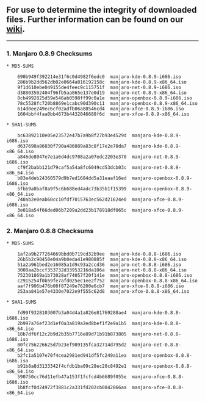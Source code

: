 ## For use to determine the integrity of downloaded files. Further information can be found on our [wiki](http://wiki.manjaro.org/index.php?title=Check_a_Downloaded_ISO_Image_For_Errors "Manjaro Wiki"). ##

------


### **1. Manjaro 0.8.9 Checksums**

	* MD5-SUMS

		690b949f392214e31f6c0d4982f6edc0  manjaro-kde-0.8.9-i686.iso
		286b9b2dd562db02e0664a016192158c  manjaro-kde-0.8.9-x86_64.iso		
		9f1d610ebe049155de4feec9c115751f  manjaro-net-0.8.9-i686.iso
		d38803502404f96fb5aa865e137e0d19  manjaro-net-0.8.9-x86_64.iso
		8cb4992825d59e546ab0598ff99c0a1e  manjaro-openbox-0.8.9-i686.iso
		78c5528fc720b8869e1cabc90d390c11  manjaro-openbox-0.8.9-x86_64.iso
		614d0ee249ec6cf02adfb06a88546cd4  manjaro-xfce-0.8.9-i686.iso
		1604bbf4faa0bb4673b4432046688f6d  manjaro-xfce-0.8.9-x86_64.iso

	* SHA1-SUMS
		
		bc63892110e05e23572e47b7a9b8f27b93e4529d  manjaro-kde-0.8.9-i686.iso
		d637690a86030f790a486089a83c8f17e2e70da7  manjaro-kde-0.8.9-x86_64.iso
		a846de8047e7e1a6d4dc9708a2a07edc2203e370  manjaro-net-0.8.9-i686.iso
		cf9f2babb121d79caf5a54a8fc6049cd53dcb03c  manjaro-net-0.8.9-x86_64.iso
		b83e4deb24360579d9b7ed1684dd5a31eaaf16ed  manjaro-openbox-0.8.9-i686.iso
		5fbb9a8baf8a9f5c6b688ed4adc73b35b1f15399  manjaro-openbox-0.8.9-x86_64.iso
		740ab2e0eab60cc10fdf7015763ec562d21624e0  manjaro-xfce-0.8.9-i686.iso
		3e018a54f66ded06b7209a2dd23b178918df065c  manjaro-xfce-0.8.9-x86_64.iso


### **2. Manjaro 0.8.8 Checksums**

	* MD5-SUMS

		1af2a9b277264669bbd0b719cd32b9ee  manjaro-kde-0.8.8-i686.iso
		26b5b2c90450e04a9b0eda41e980885f  manjaro-kde-0.8.8-x86_64.iso
		51a2a961bed2e16085a1d9c93a2ccd36  manjaro-net-0.8.8-i686.iso
		3008aa2bccf353732d33953216da106a  manjaro-net-0.8.8-x86_64.iso
		752301869a1b73028af74057f20f141e  manjaro-openbox-0.8.8-i686.iso
		c2915254f0b59fe7afd025ec1ee2f752  manjaro-openbox-0.8.8-x86_64.iso
		aaf7f906b476b08f87249e76200e6cb7  manjaro-xfce-0.8.8-i686.iso
		253aa841e57e4330e7022e9f555c62d8  manjaro-xfce-0.8.8-x86_64.iso

	* SHA1-SUMS
		
		fd99f9328103007b3a04d4a1a826e81769288ae4  manjaro-kde-0.8.8-i686.iso
		2b997a76ef23d1ef0a3a819a2ed8bef1f2e9a1b5  manjaro-kde-0.8.8-x86_64.iso
		18b7df6f12c2b9d2b35b7716e89d71b91b873805  manjaro-net-0.8.8-i686.iso
		80fc756226625d7b23ef909135fca32714d795d2  manjaro-net-0.8.8-x86_64.iso
		b2fc1a5107e70f4cea2981ed941df5fc249a11ea  manjaro-openbox-0.8.8-i686.iso
		b91b8a8d3133342f4cfdb1ba09c28ec20c8492e1  manjaro-openbox-0.8.8-x86_64.iso
		590750cc76d11efb47a153f1fcfcd4b6689f055e  manjaro-xfce-0.8.8-i686.iso
		1b8fcf0d24972f3881c2a331fd202cb0842866aa  manjaro-xfce-0.8.8-x86_64.iso

